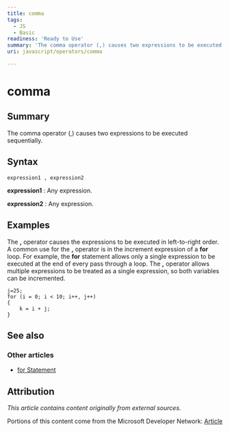 ```yaml
---
title: comma
tags:
  - JS
  - Basic
readiness: 'Ready to Use'
summary: 'The comma operator (,) causes two expressions to be executed sequentially.'
uri: javascript/operators/comma

---
```

# comma

## Summary

The comma operator (,) causes two expressions to be executed sequentially.

## Syntax

    expression1 , expression2

**expression1**
:   Any expression.

**expression2**
:   Any expression.

## Examples

The **,** operator causes the expressions to be executed in left-to-right order. A common use for the **,** operator is in the increment expression of a **for** loop. For example, the **for** statement allows only a single expression to be executed at the end of every pass through a loop. The **,** operator allows multiple expressions to be treated as a single expression, so both variables can be incremented.

``` {.js}
j=25;
for (i = 0; i < 10; i++, j++)
{
    k = i + j;
}
```

## See also

### Other articles

-   [for Statement](/javascript/statements/for)

## Attribution

*This article contains content originally from external sources.*

Portions of this content come from the Microsoft Developer Network: [Article](http://msdn.microsoft.com/en-us/library/ie/9b37css7(v=vs.94).aspx)

